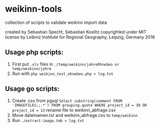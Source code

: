 # weikinn-tools
collection of scripts to validate weikinn import data 

created by Sebastian Specht, Sebastian Koslitz
copyrighted under MIT license by Leibniz Institute for Regional Geography, Leipzig, Germany 2016

## Usage php scripts:
1. First put `.xls` files in `./temp/weikinn/jahreOhneGeo or temp/weikinn/jahre`
2. Run with `php weikinn_test_ohneGeo.php > log.txt`

## Usage go scripts:
1. Create .csv from pgsql `Select substring(comment FROM 'IMAGEFILES;;.*')
FROM grouping.quote
WHERE project_id = 38 OR project_id = 13` rename file to weikinn_abfrage.csv
2. Move dateinamen.txt and weikinn_abfrage.csv to `temp/weikinn`
3. Run `./extract-image.tmb > log.txt`
